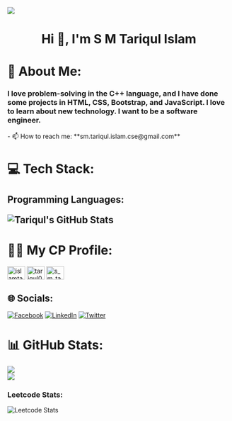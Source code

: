 ![](https://komarev.com/ghpvc/?username=smtariqulislam)

<h1 align="center">Hi 👋, I'm S M Tariqul Islam</h1>

# 💫 About Me:
<h3>I love problem-solving in the C++ language, and I have done some projects in HTML, CSS, Bootstrap, and JavaScript. I love to learn about new technology. I want to be a software engineer.</h3>
- 📫 How to reach me: **sm.tariqul.islam.cse@gmail.com**

# 💻 Tech Stack:
<h2>

Programming Languages:


<img align="center" alt="Tariqul's GitHub Stats" src="https://github-readme-stats.vercel.app/api/top-langs/?username=smtariqulislam&show_icons=true&hide_border=false&title_color=midnight-purple&icon_color=FFE400&bg_color=09131B&text_color=ffffff&border_color=0c1a25" />
</h2>

# 👨‍💻 My CP Profile:
<p align="left">

<a href="https://codeforces.com/profile/islamtariqul" target="blank"><img align="center" src="https://raw.githubusercontent.com/rahuldkjain/github-profile-readme-generator/master/src/images/icons/Social/codeforces.svg" alt="islamtariqul" height="30" width="40" /></a>
 <a href="https://www.codechef.com/users/tariqul00" target="blank"><img align="center" src="https://cdn.jsdelivr.net/npm/simple-icons@3.1.0/icons/codechef.svg" alt="tariqul00" height="30" width="40" /></a>
<a href="https://www.hackerrank.com/islamtariqul" target="blank"><img align="center"
 src="https://raw.githubusercontent.com/rahuldkjain/github-profile-readme-generator/master/src/images/icons/Social/hackerrank.svg" alt="s_m_tariqul_isl1" height="30" width="40" /></a>
</p>



## 🌐 Socials:
[![Facebook](https://img.shields.io/badge/Facebook-%231877F2.svg?logo=Facebook&logoColor=white)](https://facebook.com/smtariqulislam00/) [![LinkedIn](https://img.shields.io/badge/LinkedIn-%230077B5.svg?logo=linkedin&logoColor=white)](https://linkedin.com/in/sm-tariqulislam/) [![Twitter](https://img.shields.io/badge/Twitter-%231DA1F2.svg?logo=Twitter&logoColor=white)](https://twitter.com/smtariqul_islam) 


# 📊 GitHub Stats:
![](https://github-readme-stats.vercel.app/api?username=smtariqulislam&theme=midnight-purple&hide_border=true&locale=en)<br/>
![](https://github-readme-streak-stats.herokuapp.com/?user=smtariqulislam&theme=midnight-purple&hide_border=true)<br/>


### Leetcode Stats:
![Leetcode Stats](https://leetcard.jacoblin.cool/islamtariqul)




